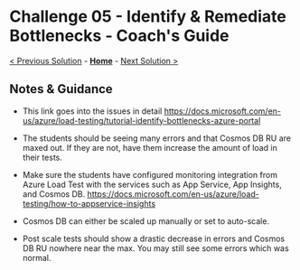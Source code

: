 # Challenge 05 - Identify & Remediate Bottlenecks - Coach's Guide 

[< Previous Solution](./Solution-04.md) - **[Home](./README.md)** - [Next Solution >](./Solution-06.md)

## Notes & Guidance
- This link goes into the issues in detail
https://docs.microsoft.com/en-us/azure/load-testing/tutorial-identify-bottlenecks-azure-portal

- The students should be seeing many errors and that Cosmos DB RU are maxed out.  If they are not, have them increase the amount of load in their tests.
- Make sure the students have configured monitoring integration from Azure Load Test with the services such as App Service, App Insights, and Cosmos DB.
    https://docs.microsoft.com/en-us/azure/load-testing/how-to-appservice-insights
- Cosmos DB can either be scaled up manually or set to auto-scale.
- Post scale tests should show a drastic decrease in errors and Cosmos DB RU nowhere near the max. You may still see some errors which was normal.